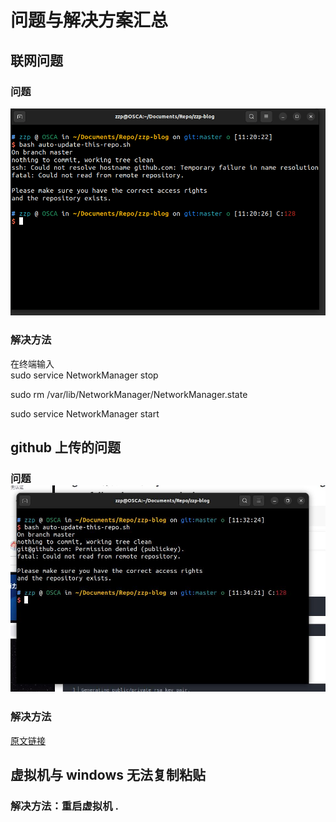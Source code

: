 # 问题与解决方案汇总  
## 联网问题  
### 问题  
![](./3.png)  
	
### 解决方法  
在终端输入  
sudo service NetworkManager stop  
	
sudo rm /var/lib/NetworkManager/NetworkManager.state  
	
sudo service NetworkManager start  
	
	

## github 上传的问题  
### 问题  ![](./4.jpg)

### 解决方法  
[原文链接](https://blog.csdn.net/fine_Y/article/details/131828604)  

## 虚拟机与 windows 无法复制粘贴  
### 解决方法：重启虚拟机 .